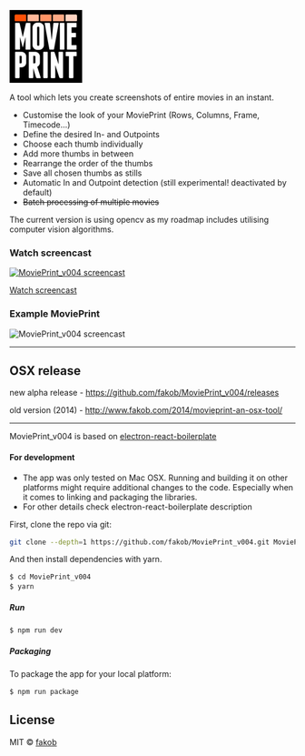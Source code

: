 ![MoviePrint](resources/icons/128x128.png)

A tool which lets you create screenshots of entire movies in an instant.
<br/>

* Customise the look of your MoviePrint (Rows, Columns, Frame, Timecode…)
* Define the desired In- and Outpoints
* Choose each thumb individually
* Add more thumbs in between
* Rearrange the order of the thumbs
* Save all chosen thumbs as stills
* Automatic In and Outpoint detection (still experimental! deactivated by default)
* ~~Batch processing of multiple movies~~

The current version is using opencv as my roadmap includes utilising computer vision algorithms.

### Watch screencast
[![MoviePrint_v004 screencast](http://img.youtube.com/vi/1Ya0UrIXfD8/0.jpg)](http://www.youtube.com/watch?v=1Ya0UrIXfD8)

[Watch screencast](http://www.youtube.com/watch?v=1Ya0UrIXfD8)

### Example MoviePrint
![MoviePrint_v004 screencast](http://movieprint.fakob.com/wp-content/uploads/2018/05/Dead_Maintitle_Vimeo.mp4-MoviePrint-edit-5.png)

---
## OSX release
new alpha release - https://github.com/fakob/MoviePrint_v004/releases

old version (2014) - http://www.fakob.com/2014/movieprint-an-osx-tool/

---
MoviePrint_v004 is based on [electron-react-boilerplate](https://github.com/chentsulin/electron-react-boilerplate)

#### For development

* The app was only tested on Mac OSX. Running and building it on other platforms might require additional changes to the code. Especially when it comes to linking and packaging the libraries.
* For other details check electron-react-boilerplate description

First, clone the repo via git:

```bash
git clone --depth=1 https://github.com/fakob/MoviePrint_v004.git MoviePrint_v004
```

And then install dependencies with yarn.

```bash
$ cd MoviePrint_v004
$ yarn
```

##### Run

```bash
$ npm run dev
```

##### Packaging

To package the app for your local platform:

```bash
$ npm run package
```

## License
MIT © [fakob](https://github.com/fakob)

